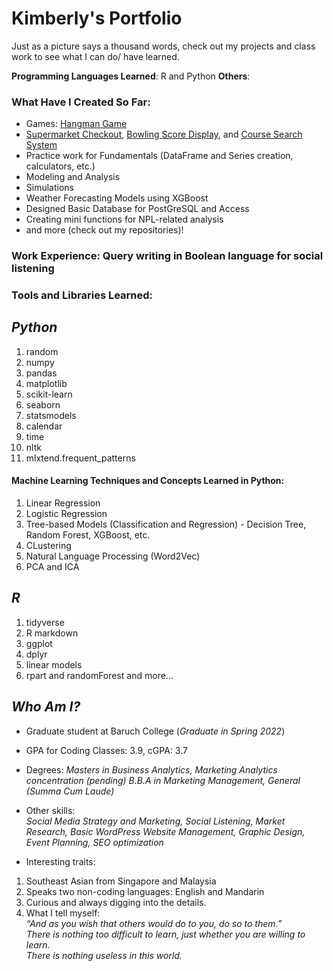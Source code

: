 # Kimberly's Portfolio
Just as a picture says a thousand words, check out my projects and class work to see what I can do/ have learned.

__Programming Languages Learned__: R and Python
__Others__: 

### What Have I Created So Far:
* Games: [Hangman Game](https://github.com/kimberlytanyh/Hangman_Game.git)
* [Supermarket Checkout](https://github.com/kimberlytanyh/Supermarket_Checkout_Program.git), [Bowling Score Display](https://github.com/kimberlytanyh/Who_Won_the_Game.git), and [Course Search System](https://github.com/kimberlytanyh/Basic_Course_Lookup_System.git)
* Practice work for Fundamentals (DataFrame and Series creation, calculators, etc.)
* Modeling and Analysis
* Simulations
* Weather Forecasting Models using XGBoost
* Designed Basic Database for PostGreSQL and Access
* Creating mini functions for NPL-related analysis
* and more (check out my repositories)!

### Work Experience: Query writing in Boolean language for social listening

### Tools and Libraries Learned: 
## _Python_
1. random
2. numpy 
3. pandas
4. matplotlib
5. scikit-learn
6. seaborn 
7. statsmodels
8. calendar
9. time
10. nltk
11. mlxtend.frequent_patterns

#### Machine Learning Techniques and Concepts Learned in Python:
1. Linear Regression
2. Logistic Regression
3. Tree-based Models (Classification and Regression) - Decision Tree, Random Forest, XGBoost, etc.
4. CLustering
5. Natural Language Processing (Word2Vec)
6. PCA and ICA

## _R_
1. tidyverse 
2. R markdown
3. ggplot
4. dplyr
5. linear models
6. rpart and randomForest
and more...

## _Who Am I?_  
* Graduate student at Baruch College (_Graduate in Spring 2022_)
* GPA for Coding Classes: 3.9, cGPA: 3.7

* Degrees: 
_Masters in Business Analytics, Marketing Analytics concentration (_pending_)_
_B.B.A in Marketing Management, General (Summa Cum Laude)_
* Other skills:  
_Social Media Strategy and Marketing, Social Listening, Market Research, Basic WordPress Website Management, Graphic Design, Event Planning, SEO optimization_  
* Interesting traits:
1. Southeast Asian from Singapore and Malaysia
2. Speaks two non-coding languages: English and Mandarin
3. Curious and always digging into the details. 
4. What I tell myself:  
_“And as you wish that others would do to you, do so to them.”_   
_There is nothing too difficult to learn, just whether you are willing to learn._  
_There is nothing useless in this world._  
